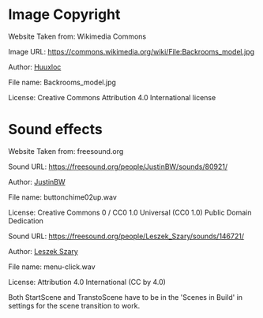 # Image Copyright

Website Taken from: Wikimedia Commons

Image URL: https://commons.wikimedia.org/wiki/File:Backrooms_model.jpg

Author: [Huuxloc](https://sketchfab.com/rjh41)

File name: Backrooms_model.jpg

License: Creative Commons Attribution 4.0 International license



# Sound effects

Website Taken from: freesound.org

Sound URL: https://freesound.org/people/JustinBW/sounds/80921/

Author: [JustinBW](https://freesound.org/people/JustinBW/)

File name: buttonchime02up.wav

License: Creative Commons 0 / CC0 1.0 Universal (CC0 1.0)
Public Domain Dedication


Sound URL: https://freesound.org/people/Leszek_Szary/sounds/146721/

Author: [Leszek Szary](https://freesound.org/people/Leszek_Szary/)

File name: menu-click.wav

License: Attribution 4.0 International (CC by 4.0)



Both StartScene and TranstoScene have to be in the 'Scenes in Build' in settings for the scene transition to work.
